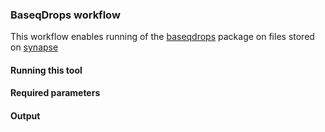 ### BaseqDrops workflow
This workflow enables running of the [baseqdrops](https://github.com/beiseq/baseqDrops) package on files stored on [synapse](synapse.org)

#### Running this tool

#### Required parameters

#### Output
